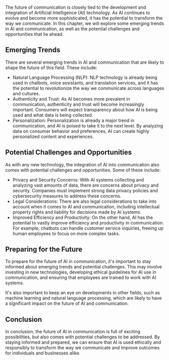 
The future of communication is closely tied to the development and integration of Artificial Intelligence (AI) technology. As AI continues to evolve and become more sophisticated, it has the potential to transform the way we communicate. In this chapter, we will explore some emerging trends in AI and communication, as well as the potential challenges and opportunities that lie ahead.

Emerging Trends
---------------

There are several emerging trends in AI and communication that are likely to shape the future of this field. These include:

* Natural Language Processing (NLP): NLP technology is already being used in chatbots, voice assistants, and translation services, and it has the potential to revolutionize the way we communicate across languages and cultures.
* Authenticity and Trust: As AI becomes more prevalent in communication, authenticity and trust will become increasingly important. Consumers will expect transparency about how AI is being used and what data is being collected.
* Personalization: Personalization is already a major trend in communication, and AI is poised to take it to the next level. By analyzing data on consumer behavior and preferences, AI can create highly personalized content and experiences.

Potential Challenges and Opportunities
--------------------------------------

As with any new technology, the integration of AI into communication also comes with potential challenges and opportunities. Some of these include:

* Privacy and Security Concerns: With AI systems collecting and analyzing vast amounts of data, there are concerns about privacy and security. Companies must implement strong data privacy policies and cybersecurity measures to address these concerns.
* Legal Considerations: There are also legal considerations to take into account when it comes to AI and communication, including intellectual property rights and liability for decisions made by AI systems.
* Improved Efficiency and Productivity: On the other hand, AI has the potential to vastly improve efficiency and productivity in communication. For example, chatbots can handle customer service inquiries, freeing up human employees to focus on more complex tasks.

Preparing for the Future
------------------------

To prepare for the future of AI in communication, it's important to stay informed about emerging trends and potential challenges. This may involve investing in new technologies, developing ethical guidelines for AI use in communication, and ensuring that employees are trained to work with AI systems.

It's also important to keep an eye on developments in other fields, such as machine learning and natural language processing, which are likely to have a significant impact on the future of AI and communication.

Conclusion
----------

In conclusion, the future of AI in communication is full of exciting possibilities, but also comes with potential challenges to be addressed. By staying informed and prepared, we can ensure that AI is used ethically and responsibly to transform the way we communicate and improve outcomes for individuals and businesses alike.
